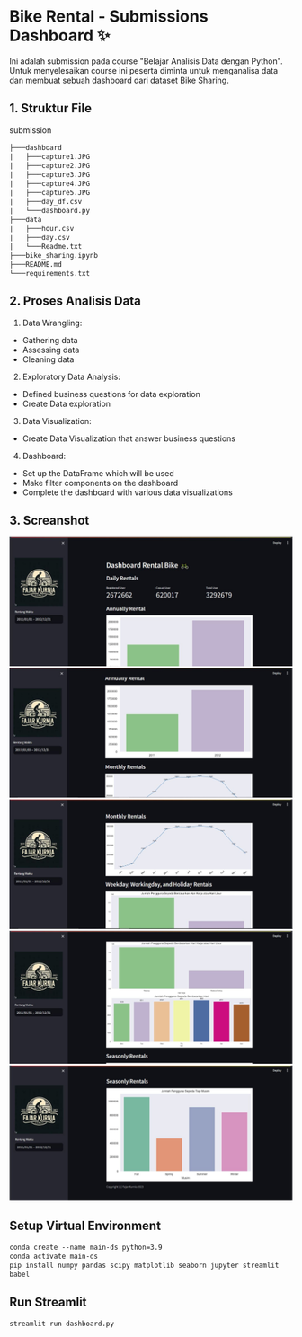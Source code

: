 # Bike Rental - Submissions Dashboard ✨

Ini adalah submission pada course "Belajar Analisis Data dengan Python". Untuk menyelesaikan course ini peserta diminta untuk menganalisa data dan membuat sebuah dashboard dari dataset Bike Sharing. 

## 1. Struktur File
submission
```
├───dashboard
|   ├───capture1.JPG
|   ├───capture2.JPG
|   ├───capture3.JPG
|   ├───capture4.JPG
|   ├───capture5.JPG
|   ├───day_df.csv
|   └───dashboard.py
├───data
|   ├───hour.csv
|   ├───day.csv
|   └───Readme.txt
├───bike_sharing.ipynb
├───README.md
└───requirements.txt
```
## 2. Proses Analisis Data
1. Data Wrangling: 
 - Gathering data
 - Assessing data
 - Cleaning data
2. Exploratory Data Analysis:
 - Defined business questions for data exploration
 - Create Data exploration
3. Data Visualization:
 - Create Data Visualization that answer business questions
4. Dashboard:
 - Set up the DataFrame which will be used
 - Make filter components on the dashboard
 - Complete the dashboard with various data visualizations

## 3. Screanshot
![alt text](https://github.com/fajarkrna/bike-sharing-rentals/blob/95e64d649809639cf7a4c06c9162057d029b9348/dashboard/Capture1.JPG)
![alt text](https://github.com/fajarkrna/bike-sharing-rentals/blob/95e64d649809639cf7a4c06c9162057d029b9348/dashboard/Capture2.JPG)
![alt text](https://github.com/fajarkrna/bike-sharing-rentals/blob/95e64d649809639cf7a4c06c9162057d029b9348/dashboard/Capture3.JPG)
![alt text](https://github.com/fajarkrna/bike-sharing-rentals/blob/95e64d649809639cf7a4c06c9162057d029b9348/dashboard/Capture4.JPG)
![alt text](https://github.com/fajarkrna/bike-sharing-rentals/blob/95e64d649809639cf7a4c06c9162057d029b9348/dashboard/Capture5.JPG)

## Setup Virtual Environment
```
conda create --name main-ds python=3.9
conda activate main-ds
pip install numpy pandas scipy matplotlib seaborn jupyter streamlit babel
```

## Run Streamlit
```
streamlit run dashboard.py
```
